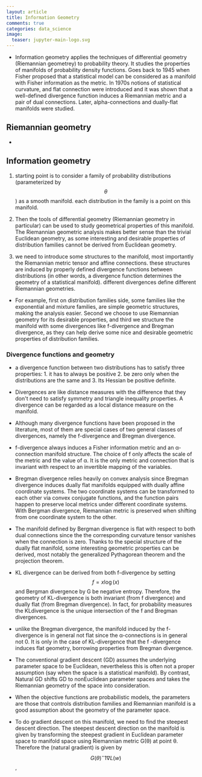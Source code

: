 ```yaml
---
layout: article
title: Information Geometry
comments: true
categories: data_science
image:
  teaser: jupyter-main-logo.svg
---
```


- Information geometry applies the techniques of differential geometry (Riemannian geometrey) to probability theory. It studies the properties of manifolds of probability density functions. Goes back to 1945 when Fisher proposed that a statistical model can be considered as a manifold with Fisher information as the metric. In 1970s notions of statistical curvature, and flat connection were introduced and it was shown that a well-defined divergence function induces a Riemannian metric and a pair of dual connections. Later, alpha-connections and dually-flat manifolds were studied.

## Riemannian geometry
-

## Information geometry
1. starting point is to consider a family of probability distributions (parameterized by $$\theta$$) as a smooth manifold. each distribution in the family is a point on this manifold.

2. Then the tools of differential geometry (Riemannian geometry in particular) can be used to study geometrical properties of this manifold. The Riemannian geometric analysis makes better sense than the trivial Euclidean geometry, as some interesting and desirable properties of distribution families cannot be derived from Euclidean geometry.

3. we need to introduce some structures to the manifold, most importantly the Riemannian metric tensor and affine connections. these structures are induced by properly defined divergence functions between distributions (in other words, a divergence function determines the geometry of a statistical manifold). different divergences define different Riemannian geometries.


- For example, first on distribution families side, some families like the exponential and mixture families, are simple geometric structures, making the analysis easier. Second we choose to use Riemannian geometry for its desirable properties, and third we structure the manifold with some divergences like f-­divergence and Bregman divergence, as they can help derive some nice and desirable geometric properties of distribution families.

### Divergence functions and geometry

- a divergence function between two distributions has to satisfy three properties: 1. it has to always be positive 2. be zero only when the distributions are the same and 3. Its Hessian be positive definite. 

- Divergences are like distance measures with the difference that they don't need to satisfy symmetry and triangle inequality properties. A divergence can be regarded as a local distance measure on the manifold.

- Although many divergence functions have been proposed in the literature, most of them are special cases of two general classes of divergences, namely the f-divergence and Bregman divergence.

- f-divergence always induces a Fisher information metric and an α­-connection manifold structure. The choice of f only affects the scale of the metric and the value of α. It is the only metric and connection that is invariant with respect to an invertible mapping of the variables.

- Bregman divergence relies heavily on convex analysis since Bregman divergence induces dually flat manifolds equipped with dually affine coordinate systems. The two coordinate systems can be transformed to each other via convex conjugate functions, and the function pairs happen to preserve local metrics under different coordinate systems. With Bergman divergence, Riemannian metric is preserved when shifting from one coordinate system to the other. 

- The manifold defined by Bergman divergence is flat with respect to both dual connections since the the corresponding curvature tensor vanishes when the connection is zero. Thanks to the special structure of the dually flat manifold, some interesting geometric properties can be derived, most notably the generalized Pythagorean theorem and the projection theorem.

- KL divergence can be derived from both f-divergence by setting $$f=x\log(x)$$ and Bergman divergence by G be negative entropy. Therefore, the geometry of KL­-divergence is both invariant (from f ­divergence) and dually flat (from Bregman divergence). In fact, for probability measures the KL­divergence is the unique intersection of the f and Bregman divergences. 

- unlike the Bregman divergence, the manifold induced by the f-divergence is in general not flat since the α­-connections is in general not 0. It is only in the case of KL­-divergence that the f -divergence induces flat geometry, borrowing properties from Bregman divergence.

- The conventional gradient descent (GD) assumes the underlying parameter space to be Euclidean, nevertheless this is often not a proper assumption (say when the space is a statistical manifold). By contrast, Natural GD shifts GD to non­Euclidean parameter spaces and takes the Riemannian geometry of the space into consideration. 

- When the objective functions are probabilistic models, the parameters are those that controls distribution families and Riemannian manifold is a good assumption about the geometry of the parameter space.

- To do gradient descent on this manifold, we need to find the steepest descent direction. The steepest descent direction on the manifold is given by transforming the steepest gradient in Euclidean parameter space to manifold space using Riemannian metric G(θ) at point θ. Therefore the (natural gradient) is given by $$G(θ)^−1 ∇L(w)$$,
